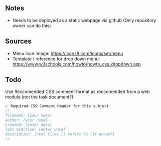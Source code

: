 ## Notes
+ Needs to be deployed as a static webpage via github (Only repository owner can do this)
## Sources
+ Menu Icon Image: https://icons8.com/icons/set/menu
+ Template / reference for drop down menu: https://www.w3schools.com/howto/howto_css_dropdown.asp

## Todo
Use Reccomended CSS comment format as reccomended from a web module (not the task document?)

```css
✅ Required CSS Comment Header for this subject
/*
filename: [your name]
author: [your name]
created: [enter date]
last modified: [enter date]
description: [html files it refers to (if known)]
*/
```
